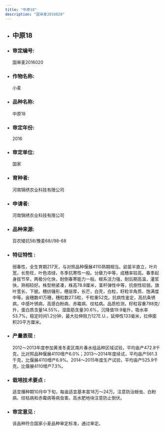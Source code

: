 ```yaml
---
title: "中原18"
description: "国审麦2016020"
---
```

* ## 中原18
* ###  审定编号:  
   国审麦2016020

*  ### 作物名称:  
   小麦

*   ###  品种名称: 
    中原18

*   ### 审定年份: 
    2016

*   ### 审定单位:  
    国家

*   ### 育种者:  
    河南锦绣农业科技有限公司

*   ### 申请者:  
    河南锦绣农业科技有限公司

*   ### 品种来源:  
    百农矮抗58/豫麦68//98-68

*   ### 特征特性 : 
    弱春性，全生育期217天，与对照品种偃展4110熟期相当。幼苗半直立，叶片宽，长势旺，叶色浓绿，冬季抗寒性一般。分蘖力中等，成穗率较高。春季起身拔节早，两极分化快，耐倒春寒能力一般。根系活力强，耐后期高温，灌浆快，熟相较好。株型稍紧凑，株高78.8厘米，茎秆弹性中等，抗倒性较弱。旗叶宽长、下披。穗纺锤形，穗层厚，长芒，白壳，白粒，籽粒半角质、饱满度中等。亩穗数41万穗，穗粒数27.5粒，千粒重52克。抗病性鉴定，高抗条锈病，中感叶锈病，高感白粉病、赤霉病、纹枯病。品质检测，籽粒容重788克/升，蛋白质含量14.55%，湿面筋含量30.6%，沉降值19.9毫升，吸水率53.7%，稳定时间1.2分钟，最大拉伸阻力127E.U.，延伸性133毫米，拉伸面积20平方厘米。

*   ### 产量表现 : 
    2012～2013年度参加黄淮冬麦区南片春水组品种区域试验，平均亩产472.8千克，比对照品种偃展4110增产6.0%；2013～2014年度续试，平均亩产561.3千克，比偃展4110增产6.9%。2014～2015年度生产试验，平均亩产525.9千克，比偃展4110增产7.3%。

*   ### 栽培技术要点 : 
    适宜播种期10月中下旬，每亩适宜基本苗18万～24万。注意防治蚜虫、白粉病、纹枯病和赤霉病等病虫害。高水肥地块注意防止倒伏。

*   ### 审定意见 : 
    该品种符合国家小麦品种审定标准，通过审定。
